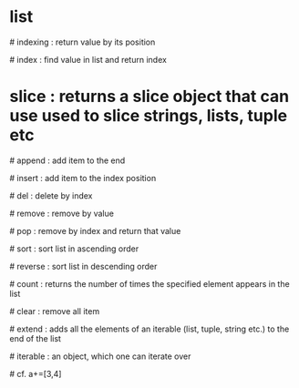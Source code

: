 # list

\# indexing : return value by its position

\# index : find value in list and return index

# slice : returns a slice object that can use used to slice strings, lists, tuple etc

\# append : add item to the end

\# insert : add item to the index position

\# del : delete by index

\# remove : remove by value

\# pop : remove by index and return that value

\# sort : sort list in ascending order

\# reverse : sort list in descending order

\# count : returns the number of times the specified element appears in the list

\# clear : remove all item

\# extend : adds all the elements of an iterable (list, tuple, string etc.) to the end of the list

\#                   iterable : an object, which one can iterate over

\# cf. a+=[3,4]